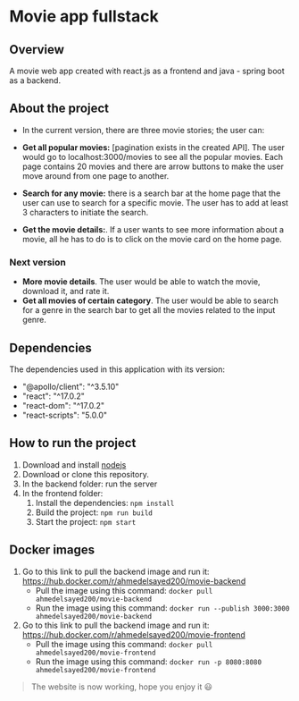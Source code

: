 # Movie app fullstack

## Overview

A movie web app created with react.js as a frontend and java - spring boot as a backend.

## About the project

- In the current version, there are three movie stories; the user can:

- **Get all popular movies:** [pagination exists in the created API]. The user would go to localhost:3000/movies to see all the popular movies. Each page contains 20 movies and there are arrow buttons to make the user move around from one page to another.
- **Search for any movie:** there is a search bar at the home page that the user can use to search for a specific movie. The user has to add at least 3 characters to initiate the search.
- **Get the movie details:**. If a user wants to see more information about a movie, all he has to do is to click on the movie card on the home page.

### Next version

- **More movie details**. The user would be able to watch the movie, download it, and rate it.
- **Get all movies of certain category**. The user would be able to search for a genre in the search bar to get all the movies related to the input genre.

## Dependencies

The dependencies used in this application with its version:

- "@apollo/client": "^3.5.10"
- "react": "^17.0.2"
- "react-dom": "^17.0.2"
- "react-scripts": "5.0.0"

## How to run the project

1. Download and install [nodejs](https://nodejs.org/en/download/)
2. Download or clone this repository.
3. In the backend folder: run the server
4. In the frontend folder:
   1. Install the dependencies: `npm install`
   2. Build the project: `npm run build`
   3. Start the project: `npm start`

## Docker images

1. Go to this link to pull the backend image and run it: https://hub.docker.com/r/ahmedelsayed200/movie-backend
   - Pull the image using this command: `docker pull ahmedelsayed200/movie-backend`
   - Run the image using this command: `docker run --publish 3000:3000 ahmedelsayed200/movie-backend`
2. Go to this link to pull the backend image and run it: https://hub.docker.com/r/ahmedelsayed200/movie-frontend
   - Pull the image using this command: `docker pull ahmedelsayed200/movie-frontend`
   - Run the image using this command: `docker run -p 8080:8080 ahmedelsayed200/movie-frontend`

> The website is now working, hope you enjoy it 😃
